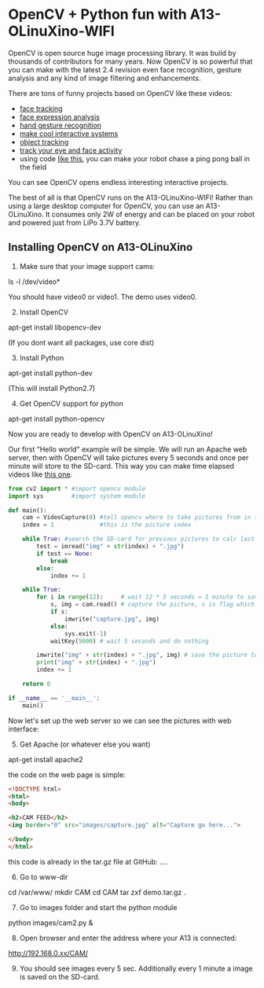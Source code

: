 # OpenCV + Python fun with A13-OLinuXino-WIFI

OpenCV is open source huge image processing library.
It was build by thousands of contributors for many years.
Now OpenCV is so powerful that you can make with the latest 2.4 revision even face recognition, gesture analysis and any kind of image filtering and enhancements.

There are tons of funny projects based on OpenCV like these videos:

- [face tracking](http://www.youtube.com/watch?v=hH89ZkV2jtE)
- [face expression analysis](http://www.youtube.com/watch?v=X6xNqPPSKtM)
- [hand gesture recognition](http://www.youtube.com/watch?v=th8hUD7Ajg4)
- [make cool interactive systems](http://www.youtube.com/watch?v=CeQwhujiWVk)
- [object tracking](http://www.youtube.com/watch?v=NkWkCpYc3CA)
- [track your eye and face activity](http://www.youtube.com/watch?v=NCtYdUEMotg)
- using code [like this](http://www.youtube.com/watch?v=CigGvt3DXIw), you can make your robot chase a ping pong ball in the field

You can see OpenCV opens endless interesting interactive projects.

The best of all is that OpenCV runs on the A13-OLinuXino-WIFI!
Rather than using a large desktop computer for OpenCV, you can use an A13-OLinuXino.
It consumes only 2W of energy and can be placed on your robot and powered just from LiPo 3.7V battery.

## Installing OpenCV on A13-OLinuXino

1. Make sure that your image support cams:

  ls -l /dev/video*

You should have video0 or video1. The demo uses video0.

2. Install OpenCV

  apt-get install libopencv-dev

(If you dont want all packages, use core dist)

3. Install Python

  apt-get install python-dev

(This will install Python2.7)

4. Get OpenCV support for python

  apt-get install python-opencv

Now you are ready to develop with OpenCV on A13-OLinuXino!

Our first "Hello world" example will be simple.
We will run an Apache web server, then with OpenCV will take pictures every 5 seconds and once per minute will store to the SD-card.
This way you can make time elapsed videos like [this one](http://www.youtube.com/watch?v=RU3DBvmaR3g).

```python
from cv2 import * #import opencv module
import sys        #import system module

def main():
    cam = VideoCapture(0) #tell opencv where to take pictures from in this case from /dev/video0
    index = 1             #this is the picture index

    while True: #search the SD-card for previous pictures to calc last picture index (in case of power failure for instance which interrupted the picture save process)
        test = imread("img" + str(index) + ".jpg")
        if test == None:
            break
        else:
            index += 1

    while True:
        for i in range(12):     # wait 12 * 5 seconds = 1 minute to save picture
            s, img = cam.read() # capture the picture, s is flag which =1 if capture is successful
            if s:
                imwrite("capture.jpg", img)
            else:
                sys.exit(-1)
            waitKey(5000) # wait 5 seconds and do nothing

        imwrite("img" + str(index) + ".jpg", img) # save the picture to SD-card and increase picture index
        print("img" + str(index) + ".jpg")
        index += 1

    return 0

if __name__ == '__main__':
    main()
```

Now let's set up the web server so we can see the pictures with web interface:

5. Get Apache (or whatever else you want)

  apt-get install apache2

the code on the web page is simple:

```html
<!DOCTYPE html>
<html>
<body>

<h2>CAM FEED</h2>
<img border="0" src="images/capture.jpg" alt="Capture go here...">

</body>
</html>
```

this code is already in the tar.gz file at GitHub: ....

6. Go to www-dir

  cd /var/www/
  mkdir CAM
  cd CAM
  tar zxf demo.tar.gz .

7. Go to images folder and start the python module

  python images/cam2.py &

8. Open browser and enter the address where your A13 is connected:

  http://192.168.0.xx/CAM/

9. You should see images every 5 sec. Additionally every 1 minute a image is saved on the SD-card.

